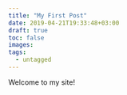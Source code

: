 ```yaml
---
title: "My First Post"
date: 2019-04-21T19:33:48+03:00
draft: true
toc: false
images:
tags:
  - untagged
---
```


Welcome to my site!